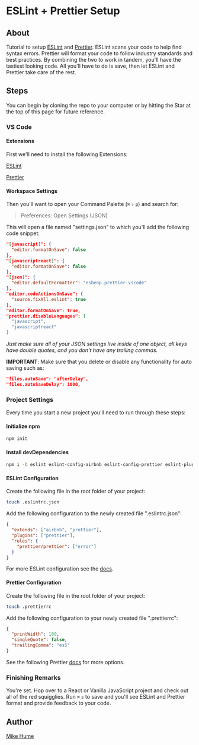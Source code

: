 # ESLint + Prettier Setup

## About

Tutorial to setup [ESLint](https://eslint.org/) and [Prettier](https://prettier.io/). ESLint scans your code to help find syntax errors. Prettier will format your code to follow industry standards and best practices. By combining the two to work in tandem, you'll have the tastiest looking code. All you'll have to do is save, then let ESLint and Prettier take care of the rest.

## Steps

You can begin by cloning the repo to your computer or by hitting the Star at the top of this page for future reference.

### VS Code

#### Extensions

First we'll need to install the following Extensions:

[ESLint](https://marketplace.visualstudio.com/items?itemName=dbaeumer.vscode-eslint)

[Prettier](https://https://marketplace.visualstudio.com/items?itemName=esbenp.prettier-vscode)

#### Workspace Settings

Then you'll want to open your Command Palette (`⌘` `⇧` `p`) and search for:

> Preferences: Open Settings (JSON)

This will open a file named "settings.json" to which you'll add the following code snippet:

```json
"[javascript]": {
  "editor.formatOnSave": false
},
"[javascriptreact]": {
  "editor.formatOnSave": false
},
"[json]": {
  "editor.defaultFormatter": "esbenp.prettier-vscode"
},
"editor.codeActionsOnSave": {
  "source.fixAll.eslint": true
},
"editor.formatOnSave": true,
"prettier.disableLanguages": [
  "javascript",
  "javascriptreact"
]
```

_Just make sure all of your JSON settings live inside of one object, all keys have double quotes, and you don't have any trailing commas._

**IMPORTANT**: Make sure that you delete or disable any functionality for auto saving such as:

```json
"files.autoSave": "afterDelay",
"files.autoSaveDelay": 1000,
```

### Project Settings

Every time you start a new project you'll need to run through these steps:

#### Initialize npm

```bash
npm init
```

#### Install devDependencies

```bash
npm i -D eslint eslint-config-airbnb eslint-config-prettier eslint-plugin-import eslint-plugin-jsx-a11y eslint-plugin-prettier eslint-plugin-react prettier
```

#### ESLint Configuration

Create the following file in the root folder of your project:

```bash
touch .eslintrc.json
```

Add the following configuration to the newly created file ".eslintrc.json":

```json
{
  "extends": ["airbnb", "prettier"],
  "plugins": ["prettier"],
  "rules": {
    "prettier/prettier": ["error"]
  }
}
```

For more ESLint configuration see the [docs](https://eslint.org/docs/user-guide/configuring).

#### Prettier Configuration

Create the following file in the root folder of your project:

```bash
touch .prettierrc
```

Add the following configuration to your newly created file ".prettierrc":

```json
{
  "printWidth": 100,
  "singleQuote": false,
  "trailingComma": "es5"
}
```

See the following Prettier [docs](https://prettier.io/docs/en/options.html) for more options.

### Finishing Remarks

You're set. Hop over to a React or Vanilla JavaScript project and check out all of the red squigglies. Run `⌘` `s` to save and you'll see ESLint and Prettier format and provide feedback to your code.

## Author

[Mike Hume](https://www.github.com/mahume)
